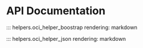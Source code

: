 # API Documentation

::: helpers.oci_helper_boostrap
    rendering: markdown

::: helpers.oci_helper_json
    rendering: markdown
